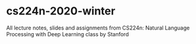 # cs224n-2020-winter
All lecture notes, slides and assignments from CS224n: Natural Language Processing with Deep Learning class by Stanford
